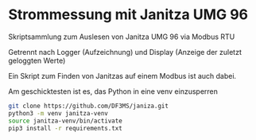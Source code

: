 # Strommessung mit Janitza UMG 96

Skriptsammlung zum Auslesen von Janitza UMG 96 via Modbus RTU

Getrennt nach Logger (Aufzeichnung) und Display (Anzeige der zuletzt geloggten Werte)

Ein Skript zum Finden von Janitzas auf einem Modbus ist auch dabei.

Am geschicktesten ist es, das Python in eine venv einzusperren

```sh
git clone https://github.com/DF3MS/janiza.git
python3 -m venv janitza-venv
source janitza-venv/bin/activate
pip3 install -r requirements.txt
```
